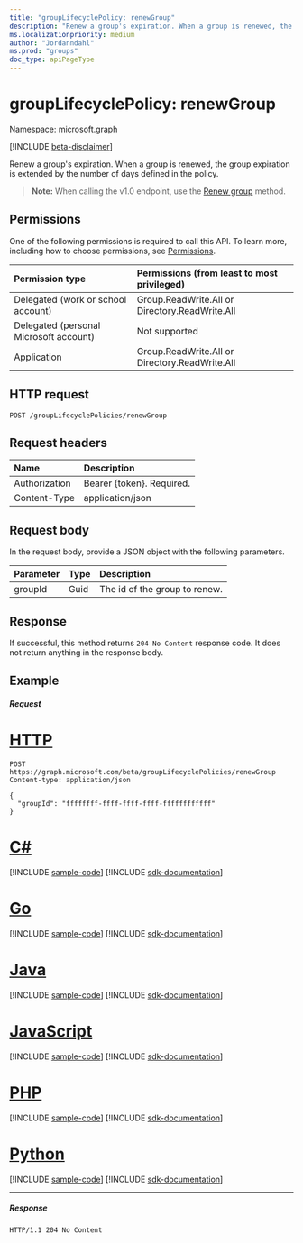 ```yaml
---
title: "groupLifecyclePolicy: renewGroup"
description: "Renew a group's expiration. When a group is renewed, the group expiration is extended by the number of days defined in the policy."
ms.localizationpriority: medium
author: "Jordanndahl"
ms.prod: "groups"
doc_type: apiPageType
---
```


# groupLifecyclePolicy: renewGroup

Namespace: microsoft.graph

[!INCLUDE [beta-disclaimer](../../includes/beta-disclaimer.md)]

Renew a group's expiration. When a group is renewed, the group expiration is extended by the number of days defined in the policy.

> **Note:** When calling the v1.0 endpoint, use the [Renew group](/graph/api/group-renew?view=graph-rest-1.0&preserve-view=true) method.

## Permissions

One of the following permissions is required to call this API. To learn more, including how to choose permissions, see [Permissions](/graph/permissions-reference).

| Permission type                        | Permissions (from least to most privileged)    |
| :------------------------------------- | :--------------------------------------------- |
| Delegated (work or school account)     | Group.ReadWrite.All or Directory.ReadWrite.All |
| Delegated (personal Microsoft account) | Not supported                                  |
| Application                            | Group.ReadWrite.All or Directory.ReadWrite.All |

## HTTP request

<!-- { "blockType": "ignored" } -->

```http
POST /groupLifecyclePolicies/renewGroup

```

## Request headers

| Name          | Description               |
| :------------ | :------------------------ |
| Authorization | Bearer {token}. Required. |
| Content-Type  | application/json          |

## Request body

In the request body, provide a JSON object with the following parameters.

| Parameter | Type | Description                   |
| :-------- | :--- | :---------------------------- |
| groupId   | Guid | The id of the group to renew. |

## Response

If successful, this method returns `204 No Content` response code. It does not return anything in the response body.

## Example

##### Request

# [HTTP](#tab/http)

<!-- {
  "blockType": "request",
  "name": "grouplifecyclepolicy_renewgroup"
}-->

```http
POST https://graph.microsoft.com/beta/groupLifecyclePolicies/renewGroup
Content-type: application/json

{
  "groupId": "ffffffff-ffff-ffff-ffff-ffffffffffff"
}
```

# [C#](#tab/csharp)
[!INCLUDE [sample-code](../includes/snippets/csharp/grouplifecyclepolicy-renewgroup-csharp-snippets.md)]
[!INCLUDE [sdk-documentation](../includes/snippets/snippets-sdk-documentation-link.md)]

# [Go](#tab/go)
[!INCLUDE [sample-code](../includes/snippets/go/grouplifecyclepolicy-renewgroup-go-snippets.md)]
[!INCLUDE [sdk-documentation](../includes/snippets/snippets-sdk-documentation-link.md)]

# [Java](#tab/java)
[!INCLUDE [sample-code](../includes/snippets/java/grouplifecyclepolicy-renewgroup-java-snippets.md)]
[!INCLUDE [sdk-documentation](../includes/snippets/snippets-sdk-documentation-link.md)]

# [JavaScript](#tab/javascript)
[!INCLUDE [sample-code](../includes/snippets/javascript/grouplifecyclepolicy-renewgroup-javascript-snippets.md)]
[!INCLUDE [sdk-documentation](../includes/snippets/snippets-sdk-documentation-link.md)]

# [PHP](#tab/php)
[!INCLUDE [sample-code](../includes/snippets/php/grouplifecyclepolicy-renewgroup-php-snippets.md)]
[!INCLUDE [sdk-documentation](../includes/snippets/snippets-sdk-documentation-link.md)]

# [Python](#tab/python)
[!INCLUDE [sample-code](../includes/snippets/python/grouplifecyclepolicy-renewgroup-python-snippets.md)]
[!INCLUDE [sdk-documentation](../includes/snippets/snippets-sdk-documentation-link.md)]

---

##### Response

<!-- {
  "blockType": "response"
} -->

```http
HTTP/1.1 204 No Content
```

<!-- uuid: 8fcb5dbc-d5aa-4681-8e31-b001d5168d79
2015-10-25 14:57:30 UTC -->
<!--
{
  "type": "#page.annotation",
  "description": "groupLifecyclePolicy: renewgroup",
  "keywords": "",
  "section": "documentation",
  "tocPath": "",
  "suppressions": [
  ]
}
-->
